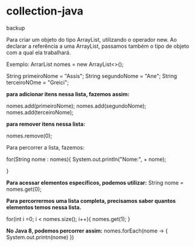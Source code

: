 # collection-java
backup 


Para criar um objeto do tipo ArrayList, utilizando o operador new. 
Ao declarar a referência a uma ArrayList, passamos também o tipo de objeto 
com a qual ela trabalhará.

Exemplo: ArrarList<String> nomes = new ArrayList<>();

String primeiroNome = "Assis"; 
String segundoNome = "Ane"; 
String terceiroNOme = "Greici"; 

**para adicionar itens nessa lista, fazemos assim:**

nomes.add(primeiroNome); 
nomes.add(segundoNome); 
nomes.add(terceiroNome); 

**para remover itens nessa lista:** 

nomes.remove(0); 

Para percorrer a lista, fazemos: 

for(String nome : nomes){
    System.out.println("Nome:", + nome); 
  
}

**Para acessar elementos específicos, podemos utilizar:**
String nome = nomes.get(0); 


**Para percorrermos uma lista completa, precisamos saber quantos elementos
temos nessa lista.** 

for(int i =0; i < nomes.size(); i++){
    nomes.get(1); 
}


**No Java 8, podemos percorrer assim:**
nomes.forEach(nome -> {
    System.out.printn(nome)
})
